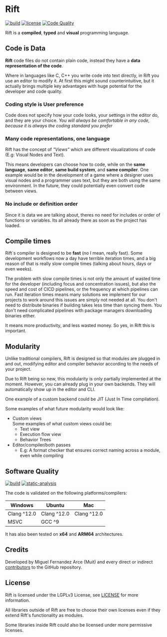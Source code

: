 # Rift
[![build](https://github.com/PipeRift/rift/actions/workflows/build.yml/badge.svg)](https://github.com/PipeRift/rift/actions/workflows/build.yml) [![license](https://img.shields.io/github/license/PipeRift/rift?labelColor=394047)](https://github.com/PipeRift/rift/blob/main/LICENSE) [![Code Quality](https://api.codacy.com/project/badge/Grade/a377314fe8ae4a2bb17159bce8a1ac76)](https://app.codacy.com/gh/PipeRift/rift?utm_source=github.com&utm_medium=referral&utm_content=PipeRift/rift&utm_campaign=Badge_Grade)

Rift is a **compiled**, **typed** and **visual** programming language.

## Code is Data

**Rift** code files do not contain plain code, instead they have a **data representation of the code**.

Where in languages like C, C++ you write code into text directly, in Rift you use an editor to modify it.
At first this might sound counterintuitive, but it actually brings multiple key advantages with huge potential for the developer and code quality.

### Coding style is User preference
Code does not specify how your code looks, your settings in the editor do, and they are your choice.
_You will always be comfortable in any code, because it is always the coding standard you prefer_

### Many code representations, one language
Rift has the concept of _"Views"_ which are different visualizations of code (E.g: Visual Nodes and Text).

This means developers can choose how to code, while on the **same language**, **same editor**, **same build system**, and **same compiler**. One example would be in the development of a game where a designer uses visual nodes and a programmer uses text, but they are both using the same environment. In the future, they could potentially even convert code between views.

### No include or definition order
Since it is data we are talking about, theres no need for includes or order of functions or variables. Its all already there as soon as the project has loaded.

## Compile times

Rift´s compiler is designed to be **fast** (no I mean, really fast).
Some development workflows now a day have terrible iteration times, and a big reason of that is really slow compile times (talking about hours, days or even weeks).

The problem with slow compile times is not only the amount of wasted time for the developer (including focus and concentration issues), but also the speed and cost of CICD pipelines, or the frequency at which pipelines can run.
Fast iteration times means many solutions we implement for our projects to work around this issues are simply not needed at all.
You don't need to distribute binaries if building takes less time than syncing them. You don't need complicated pipelines with package managers downloading binaries either.

It means more productivity, and less wasted money. So yes, in Rift this is important.


## Modularity

Unlike traditional compilers, Rift is designed so that modules are plugged in and out, modifying editor and compiler behavior according to the needs of your project.

Due to Rift being so new, this modularity is only partially implemented at the moment.
However, you can already plug in your own backends. They will automatically show up in the editor and CLI.

One example of a custom backend could be JIT (Just In Time compilation).

Some examples of what future modularity would look like:
- Custom views<br>
  Some examples of what custom views could be:
  - Text view
  - Execution flow view
  - Behavior Trees
- Editor/compiler/both passes
  - E.g: A format checker that ensures correct naming across a module, even while compiling


## Software Quality
[![build](https://github.com/PipeRift/rift/actions/workflows/build.yml/badge.svg)](https://github.com/PipeRift/rift/actions/workflows/build.yml) [![static-analysis](https://github.com/PipeRift/rift/actions/workflows/static-analysis.yml/badge.svg)](https://github.com/PipeRift/rift/actions/workflows/static-analysis.yml)

The code is validated on the following platforms/compilers:

| Windows     | Ubuntu      | Mac         |
| ----------- | ----------- | ----------- |
| Clang ^12.0 | Clang ^12.0 | Clang ^12.0 |
| MSVC        | GCC ^9      |             |

It has also been tested on **x64** and **ARM64** architectures.

## Credits
Developed by Miguel Fernandez Arce (Muit) and every direct or indirect [contributors](https://github.com/piperift/rift/graphs/contributors) to the GitHub repository.

## License
Rift is licensed under the LGPLv3 License, see [LICENSE](https://github.com/piperift/rift/blob/master/LICENSE) for more information.

All libraries outside of Rift are free to choose their own licenses even if they extend Rift's functionality as modules.

Some libraries inside Rift could also be licensed under more permissive licenses.
